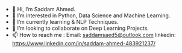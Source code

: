 - 👋 Hi, I’m Saddam Ahmed.
- 👀 I’m interested in Python, Data Science and Machine Learning.
- 🌱 I’m currently learning  & NLP Techniques.
- 💞️ I’m looking to collaborate on Deep Learning Projects.
- 📫 How to reach me : Email: saddamsaed5@outlook.com linkedin: https://www.linkedin.com/in/saddam-ahmed-483921237/

